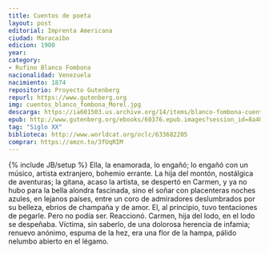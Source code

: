 ```yaml
---
title: Cuentos de poeta
layout: post
editorial: Imprenta Americana
ciudad: Maracaibo
edicion: 1900
year:
category:
- Rufino Blanco Fombona
nacionalidad: Venezuela
nacimiento: 1874
repositorio: Proyecto Gutenberg
repurl: https://www.gutenberg.org
img: cuentos_blanco_fombona_Morel.jpg
descarga: https://ia601503.us.archive.org/14/items/blanco-fombona-cuentos/blanco-fombona-cuentos.pdf
epub: http://www.gutenberg.org/ebooks/60376.epub.images?session_id=8a4024cf856ba29732eb76440e3b05adf4b05442
tag: "Siglo XX"
biblioteca: http://www.worldcat.org/oclc/633682205
comprar: https://amzn.to/3fUqRIM
---
```

{% include JB/setup %}
Ella, la enamorada, lo engañó; lo engañó con un músico, artista extranjero, bohemio errante. La hija del montón, nostálgica de aventuras; la gitana, acaso la artista, se despertó en Carmen, y ya no hubo para la bella alondra fascinada, sino el soñar con placenteras noches azules, en lejanos países, entre  un  coro  de  admiradores deslumbrados por  su  belleza, ebrios de champaña y de amor.
El, al principio, tuvo tentaciones de pegarle. Pero no podía ser. Reaccionó. Carmen, hija del lodo, en el lodo se despeñaba. Víctima, sin saberlo, de una dolorosa herencia de infamia; renuevo anónimo, espuma de la hez, era una flor de la hampa, pálido nelumbo abierto en el légamo.

